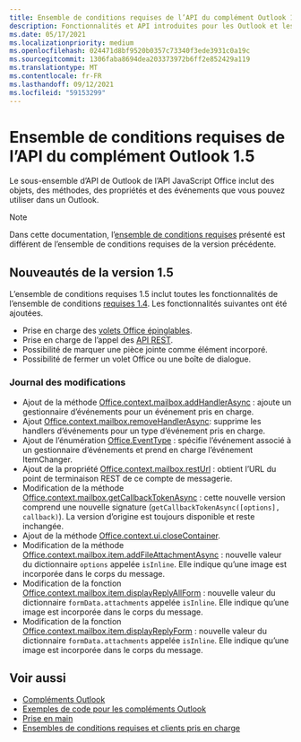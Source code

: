 ```yaml
---
title: Ensemble de conditions requises de l’API du complément Outlook 1.5
description: Fonctionnalités et API introduites pour les Outlook et les API JavaScript Office dans le cadre de l’API de boîte aux lettres 1.5.
ms.date: 05/17/2021
ms.localizationpriority: medium
ms.openlocfilehash: 024471d8bf9520b0357c73340f3ede3931c0a19c
ms.sourcegitcommit: 1306faba8694dea203373972b6ff2e852429a119
ms.translationtype: MT
ms.contentlocale: fr-FR
ms.lasthandoff: 09/12/2021
ms.locfileid: "59153299"
---
```

# <a name="outlook-add-in-api-requirement-set-15"></a>Ensemble de conditions requises de l’API du complément Outlook 1.5

Le sous-ensemble d’API de Outlook de l’API JavaScript Office inclut des objets, des méthodes, des propriétés et des événements que vous pouvez utiliser dans un Outlook.

> [!NOTE]
> Dans cette documentation, l’[ensemble de conditions requises](../../requirement-sets/outlook-api-requirement-sets.md) présenté est différent de l’ensemble de conditions requises de la version précédente.

## <a name="whats-new-in-15"></a>Nouveautés de la version 1.5

L’ensemble de conditions requises 1.5 inclut toutes les fonctionnalités de l’ensemble de conditions [requises 1.4](../requirement-set-1.4/outlook-requirement-set-1.4.md). Les fonctionnalités suivantes ont été ajoutées.

- Prise en charge des [volets Office épinglables](../../../outlook/pinnable-taskpane.md).
- Prise en charge de l’appel des [API REST](../../../outlook/use-rest-api.md).
- Possibilité de marquer une pièce jointe comme élément incorporé.
- Possibilité de fermer un volet Office ou une boîte de dialogue.

### <a name="change-log"></a>Journal des modifications

- Ajout de la méthode [Office.context.mailbox.addHandlerAsync](office.context.mailbox.md#methods) : ajoute un gestionnaire d’événements pour un événement pris en charge.
- Ajout [Office.context.mailbox.removeHandlerAsync](office.context.mailbox.md#methods): supprime les handlers d’événements pour un type d’événement pris en charge.
- Ajout de l’énumération [Office.EventType](office.md#eventtype-string) : spécifie l’événement associé à un gestionnaire d’événements et prend en charge l’événement ItemChanger.
- Ajout de la propriété [Office.context.mailbox.restUrl](office.context.mailbox.md#properties) : obtient l’URL du point de terminaison REST de ce compte de messagerie.
- Modification de la méthode [Office.context.mailbox.getCallbackTokenAsync](office.context.mailbox.md#methods) : cette nouvelle version comprend une nouvelle signature (`getCallbackTokenAsync([options], callback)`). La version d’origine est toujours disponible et reste inchangée.
- Ajout de la méthode [Office.context.ui.closeContainer](/javascript/api/office/office.ui#closeContainer__).
- Modification de la méthode [Office.context.mailbox.item.addFileAttachmentAsync](office.context.mailbox.item.md#methods) : nouvelle valeur du dictionnaire `options` appelée `isInline`. Elle indique qu’une image est incorporée dans le corps du message.
- Modification de la fonction [Office.context.mailbox.item.displayReplyAllForm](office.context.mailbox.item.md#methods) : nouvelle valeur du dictionnaire `formData.attachments` appelée `isInline`. Elle indique qu’une image est incorporée dans le corps du message.
- Modification de la fonction [Office.context.mailbox.item.displayReplyForm](office.context.mailbox.item.md#methods) : nouvelle valeur du dictionnaire `formData.attachments` appelée `isInline`. Elle indique qu’une image est incorporée dans le corps du message.

## <a name="see-also"></a>Voir aussi

- [Compléments Outlook](../../../outlook/outlook-add-ins-overview.md)
- [Exemples de code pour les compléments Outlook](https://developer.microsoft.com/outlook/gallery/?filterBy=Outlook,Samples,Add-ins)
- [Prise en main](../../../quickstarts/outlook-quickstart.md)
- [Ensembles de conditions requises et clients pris en charge](../../requirement-sets/outlook-api-requirement-sets.md)
